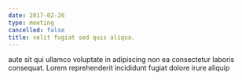 ```yaml
---
date: 2017-02-26
type: meeting
cancelled: false
title: velit fugiat sed quis aliqua.
---
```

aute sit qui ullamco voluptate in adipiscing non ea consectetur laboris consequat. Lorem reprehenderit incididunt fugiat dolore irure aliquip